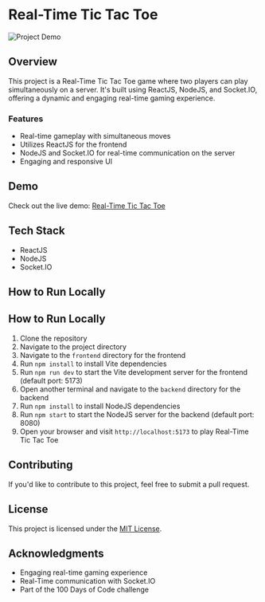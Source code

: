 # Real-Time Tic Tac Toe

![Project Demo](link-to-project-demo-gif-or-screenshot)

## Overview

This project is a Real-Time Tic Tac Toe game where two players can play simultaneously on a server. It's built using ReactJS, NodeJS, and Socket.IO, offering a dynamic and engaging real-time gaming experience.

### Features

- Real-time gameplay with simultaneous moves
- Utilizes ReactJS for the frontend
- NodeJS and Socket.IO for real-time communication on the server
- Engaging and responsive UI

## Demo

Check out the live demo: [Real-Time Tic Tac Toe](link-to-live-demo)

## Tech Stack

- ReactJS
- NodeJS
- Socket.IO

## How to Run Locally

## How to Run Locally

1. Clone the repository
2. Navigate to the project directory
3. Navigate to the `frontend` directory for the frontend
4. Run `npm install` to install Vite dependencies
5. Run `npm run dev` to start the Vite development server for the frontend (default port: 5173)
6. Open another terminal and navigate to the `backend` directory for the backend
7. Run `npm install` to install NodeJS dependencies
8. Run `npm start` to start the NodeJS server for the backend (default port: 8080)
9. Open your browser and visit `http://localhost:5173` to play Real-Time Tic Tac Toe

## Contributing

If you'd like to contribute to this project, feel free to submit a pull request.

## License

This project is licensed under the [MIT License](LICENSE).

## Acknowledgments

- Engaging real-time gaming experience
- Real-Time communication with Socket.IO
- Part of the 100 Days of Code challenge

